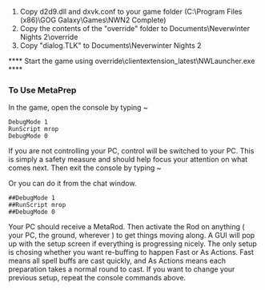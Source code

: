 1. Copy d2d9.dll and dxvk.conf to your game folder (C:\Program Files (x86)\GOG Galaxy\Games\NWN2 Complete)
2. Copy the contents of the "override" folder to Documents\Neverwinter Nights 2\override
3. Copy "dialog.TLK" to Documents\Neverwinter Nights 2

**** Start the game using override\clientextension_latest\NWLauncher.exe ****


### To Use MetaPrep
In the game, open the console by typing ~

```
DebugMode 1
RunScript mrop
DebugMode 0
```
If you are not controlling your PC, control will be switched to your PC. This is
simply a safety measure and should help focus your attention on what comes next.
Then exit the console by typing ~

Or you can do it from the chat window.

```
##DebugMode 1
##RunScript mrop
##DebugMode 0
```

Your PC should receive a MetaRod. Then activate the Rod on anything ( your PC,
the ground, wherever ) to get things moving along. A GUI will pop up with the
setup screen if everything is progressing nicely. The only setup is chosing
whether you want re-buffing to happen Fast or As Actions. Fast means
all spell buffs are cast quickly, and As Actions means each preparation takes
a normal round to cast. If you want to change your previous setup, repeat the
console commands above.
